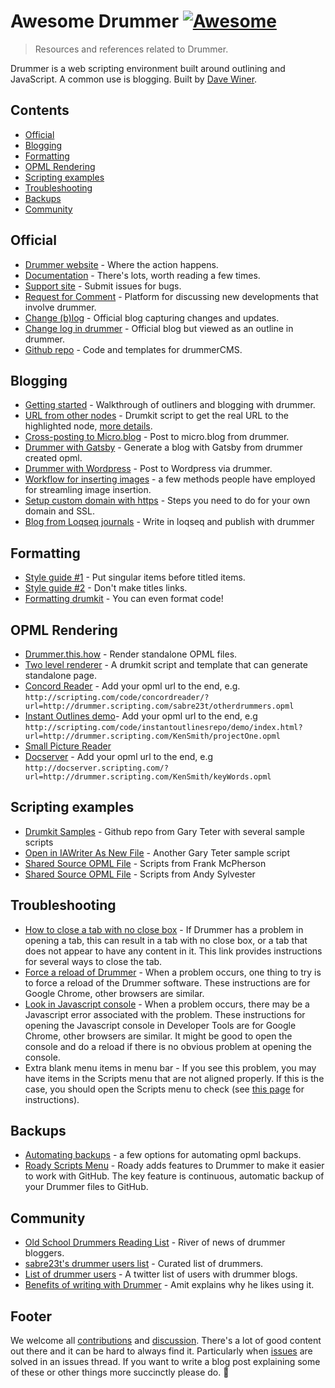 # Awesome Drummer [![Awesome](https://awesome.re/badge.svg)](https://awesome.re) <!-- omit in toc -->
> Resources and references related to Drummer.

Drummer is a web scripting environment built around outlining and JavaScript. A common use is blogging. Built by [Dave Winer](http://davewiner.com/).

## Contents <!-- omit in toc -->
- [Official](#official)
- [Blogging](#blogging)
- [Formatting](#formatting)
- [OPML Rendering](#opml-rendering)
- [Scripting examples](#scripting-examples)
- [Troubleshooting](#troubleshooting)
- [Backups](#backups)
- [Community](#community)

## Official

- [Drummer website](http://drummer.scripting.com/) - Where the action happens.
- [Documentation](http://docserver.scripting.com/drummer/about.opml) - There's lots, worth reading a few times.
- [Support site](https://github.com/scripting/drummerSupport/) - Submit issues for bugs.
- [Request for Comment](https://github.com/scripting/drummerRFC) - Platform for discussing new developments that involve drummer.
- [Change (b)log](http://scripting.com/drummer/blog/) - Official blog capturing changes and updates.
- [Change log in drummer](http://drummer.scripting.com/?url=http://drummer.scripting.com/davewiner/drummer/changeNotes.opml) - Official blog but viewed as an outline in drummer.
- [Github repo](https://github.com/scripting/drummercms/) - Code and templates for drummerCMS.

## Blogging

- [Getting started](https://www.amitgawande.com/2021/10/16/getting-started-blogging.html) - Walkthrough of outliners and blogging with drummer.
- [URL from other nodes](https://gist.github.com/am1t/c1a1d37af7cd33aedc9e1263888a70e0) - Drumkit script to get the real URL to the highlighted node, [more details](https://www.amitgawande.com/2021/10/23/getting-post-url.html). 
- [Cross-posting to Micro.blog](https://www.manton.org/2021/10/18/drummer-and-microblog.html) - Post to micro.blog from drummer.
- [Drummer with Gatsby](http://oldschool.scripting.com/ScottHansonDE/2021/10/21/100522.html?title=connectingDrummerToGatsby) - Generate a blog with Gatsby from drummer created opml.
- [Drummer with Wordpress](http://oldschool.scripting.com/frankmeeuwsen/2021/10/23/065437.html?title=publishToWordpressWithDrummer) - Post to Wordpress via drummer.
- [Workflow for inserting images](https://github.com/scripting/drummerSupport/issues/83) - a few methods people have employed for streamling image insertion.
- [Setup custom domain with https](https://rudimentarylathe.wiki/#Using%20a%20custom%20domain%20with%20Drummer) - Steps you need to do for your own domain and SSL. 
- [Blog from Loqseq journals](https://github.com/scripting/myLogseqBlog) - Write in loqseq and publish with drummer

## Formatting

- [Style guide #1](http://scripting.com/drummer/blog/2021/10/17/031157.html?title=styleNoteSingularItemsBeforeTitledItems) - Put singular items before titled items.
- [Style guide #2](http://scripting.com/drummer/blog/2021/10/17/031051.html?title=styleNoteLinksInBlogPostTitles) - Don't make titles links.
- [Formatting drumkit](http://oldschool.scripting.com/PostMonsterG/2021/11/24.html#a031408) - You can even format code!

## OPML Rendering

- [Drummer.this.how](http://scripting.com/drummer/blog/2021/11/06/193821.html?title=drummer.this.how) - Render standalone OPML files.
- [Two level renderer](https://github.com/andysylvester/drummer-outline-renderers) - A drumkit script and template that can generate standalone page.
- [Concord Reader](http://scripting.com/code/concordreader/?url=) - Add your opml url to the end, e.g. `http://scripting.com/code/concordreader/?url=http://drummer.scripting.com/sabre23t/otherdrummers.opml`
- [Instant Outlines demo](http://scripting.com/code/instantoutlinesrepo/demo/index.html?url=)- Add your opml url to the end, e.g `http://scripting.com/code/instantoutlinesrepo/demo/index.html?url=http://drummer.scripting.com/KenSmith/projectOne.opml`
- [Small Picture Reader](http://scripting.com/code/concord/repo/example2/)
- [Docserver](http://docserver.scripting.com/?url=) - Add your opml url to the end, e.g  `http://docserver.scripting.com/?url=http://drummer.scripting.com/KenSmith/keyWords.opml`

## Scripting examples

- [Drumkit Samples](https://github.com/PostMonsterG/drumkit-samples) - Github repo from Gary Teter with several sample scripts
- [Open in IAWriter As New File](https://gist.github.com/PostMonsterG/c3cd6f2c4c5df9ca3bc56c0e21920871) - Another Gary Teter sample script
- [Shared Source OPML File](http://drummer.scripting.com/frankm/sharedSource.opml) - Scripts from Frank McPherson
- [Shared Source OPML File](http://drummer.scripting.com/AndySylvester99/sharedScripts.opml) - Scripts from Andy Sylvester


## Troubleshooting

- [How to close a tab with no close box](http://scripting.com/drummer/blog/2021/11/24/142717.html?title=tabWithNoCloseBox) - If Drummer has a problem in opening a tab, this can result in a tab with no close box, or a tab that does not appear to have any content in it. This link provides instructions for several ways to close the tab.
- [Force a reload of Drummer](http://docserver.scripting.com/drummer/general.opml#1633017426000) - When a problem occurs, one thing to try is to force a reload of the Drummer software. These instructions are for Google Chrome, other browsers are similar.
- [Look in Javascript console](http://docserver.scripting.com/drummer/general.opml#1631797228000) - When a problem occurs, there may be a Javascript error associated with the problem. These instructions for opening the Javascript console in Developer Tools are for Google Chrome, other browsers are similar. It might be good to open the console and do a reload if there is no obvious problem at opening the console.
- Extra blank menu items in menu bar - If you see this problem, you may have items in the Scripts menu that are not aligned properly. If this is the case, you should open the Scripts menu to check (see [this page](http://docserver.scripting.com/drummer/scripting.opml#16274901750000) for instructions).

## Backups

- [Automating backups](https://github.com/scripting/drummerSupport/issues/63) - a few options for automating opml backups.
- [Roady Scripts Menu](https://github.com/PostMonsterG/Roady) - Roady adds features to Drummer to make it easier to work with GitHub. The key feature is continuous, automatic backup of your Drummer files to GitHub. 

## Community

- [Old School Drummers Reading List](http://oldschooldrummers.andysylvester.com/) - River of news of drummer bloggers.
- [sabre23t's drummer users list](http://scripting.com/code/concordreader/?url=http://drummer.scripting.com/sabre23t/otherdrummers.opml) - Curated list of drummers.
- [List of drummer users](https://twitter.com/i/lists/1460959042667487234) - A twitter list of users with drummer blogs.
- [Benefits of writing with Drummer](https://ol.amitgawande.com/2021/10/21/163615.html?title=benefitsOfWritingWithDrummer) - Amit explains why he likes using it.


## Footer <!-- omit in toc -->

We welcome all [contributions](contributing.md) and [discussion](https://github.com/alexjj/awesome-drummer/discussions/). There's a lot of good content out there and it can be hard to always find it. Particularly when [issues](https://github.com/scripting/drummerSupport) are solved in an issues thread. If you want to write a blog post explaining some of these or other things more succinctly please do. 🥁
